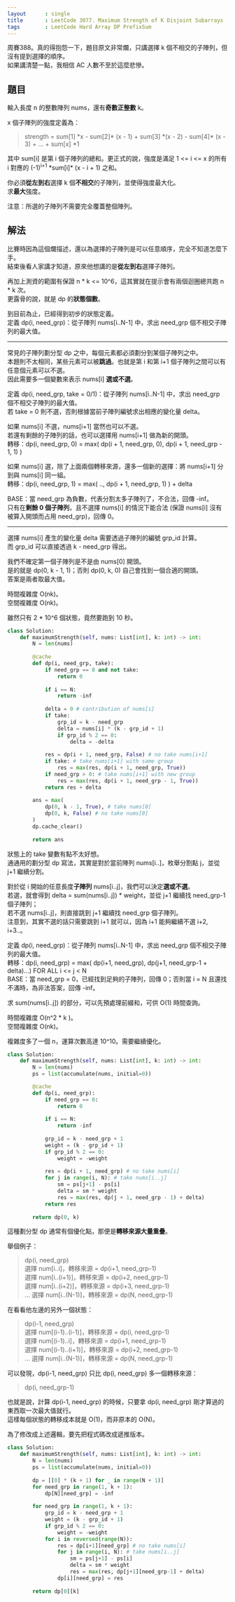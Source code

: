 ```yaml
---
layout      : single
title       : LeetCode 3077. Maximum Strength of K Disjoint Subarrays
tags        : LeetCode Hard Array DP PrefixSum
---
```

周賽388。真的得抱怨一下，題目原文非常爛，只講選擇 k 個不相交的子陣列，但沒有提到選擇的順序。  
如果講清楚一點，我相信 AC 人數不至於這麼悲慘。  

## 題目

輸入長度 n 的整數陣列 nums，還有**奇數正整數** k。  

x 個子陣列的強度定義為：  
> strength = sum[1] \*x - sum[2]\* (x - 1) + sum[3] \*(x - 2) - sum[4]\* (x - 3) + ... + sum[x] *1  

其中 sum[i] 是第 i 個子陣列的總和。更正式的說，強度是滿足 1 <= i <= x 的所有 i 對應的 (-1)<sup>i+1</sup> \*sum[i]\* (x - i + 1) 之和。  

你必須**從左到右**選擇 k 個**不相交**的子陣列，並使得強度最大化。  
求**最大**強度。  

注意：所選的子陣列不需要完全覆蓋整個陣列。  

## 解法

比賽時因為這個爛描述，還以為選擇的子陣列是可以任意順序，完全不知道怎麼下手。  
結束後看人家講才知道，原來他想講的是**從左到右**選擇子陣列。  

再加上測資的範圍有保證 n \* k <= 10^6，這其實就在提示會有兩個迴圈總共跑 n \* k 次。  
更露骨的說，就是 dp 的**狀態個數**。  

到目前為止，已經得到初步的狀態定義。  
定義 dp(i, need_grp)：從子陣列 nums[i..N-1] 中，求出 need_grp 個不相交子陣列的最大值。  

---

常見的子陣列劃分型 dp 之中，每個元素都必須劃分到某個子陣列之中。  
本題則不太相同，某些元素可以被**跳過**。也就是第 i 和第 i+1 個子陣列之間可以有任意個元素可以不選。  
因此需要多一個變數來表示 nums[i] **選或不選**。  

定義 dp(i, need_grp, take = 0/1)：從子陣列 nums[i..N-1] 中，求出 need_grp 個不相交子陣列的最大值。  
若 take = 0 則不選，否則根據當前子陣列編號求出相應的變化量 delta。  

如果 nums[i] 不選，nums[i+1] 當然也可以不選。  
若還有剩餘的子陣列的話，也可以選擇用 nums[i+1] 做為新的開頭。  
轉移：dp(i, need_grp, 0) = max( dp(i + 1, need_grp, 0), dp(i + 1, need_grp - 1, 1) )  

如果 nums[i] 選，除了上面兩個轉移來源，還多一個新的選擇：將 nums[i+1] 分到與 nums[i] 同一組。  
轉移：dp(i, need_grp, 1) = max( .., dp(i + 1, need_grp, 1) ) + delta  

BASE：當 need_grp 為負數，代表分割太多子陣列了，不合法，回傳 -inf。  
只有在**剩餘 0 個子陣列**，且不選擇 nums[i] 的情況下能合法 (保證 nums[i] 沒有被算入開頭而占用 need_grp)，回傳 0。  

---

選擇 nums[i] 產生的變化量 delta 需要透過子陣列的編號 grp_id 計算。  
而 grp_id 可以直接透過 k - need_grp 得出。  

我們不確定第一個子陣列是不是由 nums[0] 開頭。  
是的就是 dp(0, k - 1, 1)；否則 dp(0, k, 0) 自己會找到一個合適的開頭。  
答案是兩者取最大值。  

時間複雜度 O(nk)。  
空間複雜度 O(nk)。  

雖然只有 2 \* 10^6 個狀態，竟然要跑到 10 秒。  

```python
class Solution:
    def maximumStrength(self, nums: List[int], k: int) -> int:
        N = len(nums)
        
        @cache
        def dp(i, need_grp, take):
            if need_grp == 0 and not take:
                return 0
            
            if i == N:
                return -inf
            
            delta = 0 # contribution of nums[i]
            if take: 
                grp_id = k - need_grp
                delta = nums[i] * (k - grp_id + 1)
                if grp_id % 2 == 0:
                    delta = -delta
                
            res = dp(i + 1, need_grp, False) # no take nums[i+1]
            if take: # take nums[i+1] with same group
                res = max(res, dp(i + 1, need_grp, True)) 
            if need_grp > 0: # take nums[i+1] with new group
                res = max(res, dp(i + 1, need_grp - 1, True)) 
            return res + delta
        
        ans = max(
            dp(0, k - 1, True), # take nums[0]
            dp(0, k, False) # no take nums[0]
        )
        dp.cache_clear()
        
        return ans
```

狀態上的 take 變數有點不太好想。  
通通用的劃分型 dp 寫法，其實是對於當前陣列 nums[i..]，枚舉分割點 j，並從 j+1 繼續分割。  

對於從 i 開始的任意長度**子陣列** nums[i..j]，我們可以決定**選或不選**。  
若選，就會得到 delta = sum(nums[i..j]) * weight，並從 j+1 繼續找 need_grp-1 個子陣列；  
若不選 nums[i..j]，則直接跳到 j+1 繼續找 need_grp 個子陣列。  
注意到，其實不選的話只需要跳到 i+1 就可以，因為 i+1 能夠繼續不選 i+2, i+3..。  

定義 dp(i, need_grp)：從子陣列 nums[i..N-1] 中，求出 need_grp 個不相交子陣列的最大值。  
轉移：dp(i, need_grp) = max( dp(i+1, need_grp),  dp(j+1, need_grp-1 + delta)...) FOR ALL i <= j < N  
BASE：當 need_grp = 0，已經找到足夠的子陣列，回傳 0；否則當 i = N 且還找不滿時，為非法答案，回傳 -inf。  

求 sum(nums[i..j]) 的部分，可以先預處理前綴和，可供 O(1) 時間查詢。  

時間複雜度 O(n^2 \* k )。  
空間複雜度 O(nk)。  

複雜度多了一個 n，運算次數高達 10^10。需要繼續優化。  

```python
class Solution:
    def maximumStrength(self, nums: List[int], k: int) -> int:
        N = len(nums)
        ps = list(accumulate(nums, initial=0))

        @cache
        def dp(i, need_grp):
            if need_grp == 0:
                return 0
            
            if i == N:
                return -inf
            
            grp_id = k - need_grp + 1
            weight = (k - grp_id + 1)
            if grp_id % 2 == 0:
                weight = -weight
                
            res = dp(i + 1, need_grp) # no take nums[i]
            for j in range(i, N): # take nums[i..j]
                sm = ps[j+1] - ps[i]
                delta = sm * weight
                res = max(res, dp(j + 1, need_grp - 1) + delta)
            return res        
        
        return dp(0, k)
```

這種劃分型 dp 通常有個優化點，那便是**轉移來源大量重疊**。  

舉個例子：  
> dp(i, need_grp)  
> 選擇 num[i..i]，轉移來源 = dp(i+1, need_grp-1)  
> 選擇 num[i..(i+1)]，轉移來源 = dp(i+2, need_grp-1)  
> 選擇 num[i..(i+2)]，轉移來源 = dp(i+3, need_grp-1)  
> ...
> 選擇 num[i..(N-1)]，轉移來源 = dp(N, need_grp-1)  

在看看他左邊的另外一個狀態：  
> dp(i-1, need_grp)  
> 選擇 num[(i-1)..(i-1)]，轉移來源 = dp(i, need_grp-1)  
> 選擇 num[(i-1)..i]，轉移來源 = dp(i+1, need_grp-1)  
> 選擇 num[(i-1)..(i+1)]，轉移來源 = dp(i+2, need_grp-1)  
> ...
> 選擇 num[i..(N-1)]，轉移來源 = dp(N, need_grp-1)  

可以發現，dp(i-1, need_grp) 只比 dp(i, need_grp) 多一個轉移來源：  
> dp(i, need_grp-1)  

也就是說，計算 dp(i-1, need_grp) 的時候，只要拿 dp(i, need_grp) 剛才算過的東西取一次最大值就行。  
這樣每個狀態的轉移成本就是 O(1)，而非原本的 O(N)。  

為了修改成上述邏輯，要先把程式碼改成遞推版本。  

```python
class Solution:
    def maximumStrength(self, nums: List[int], k: int) -> int:
        N = len(nums)
        ps = list(accumulate(nums, initial=0))
        
        dp = [[0] * (k + 1) for _ in range(N + 1)]
        for need_grp in range(1, k + 1):
            dp[N][need_grp] = -inf
        
        for need_grp in range(1, k + 1):
            grp_id = k - need_grp + 1
            weight = (k - grp_id + 1)
            if grp_id % 2 == 0:
                weight = -weight
            for i in reversed(range(N)):
                res = dp[i+1][need_grp] # no take nums[i]
                for j in range(i, N): # take nums[i..j]
                    sm = ps[j+1] - ps[i]
                    delta = sm * weight
                    res = max(res, dp[j+1][need_grp-1] + delta)
                dp[i][need_grp] = res       
        
        return dp[0][k]
```

